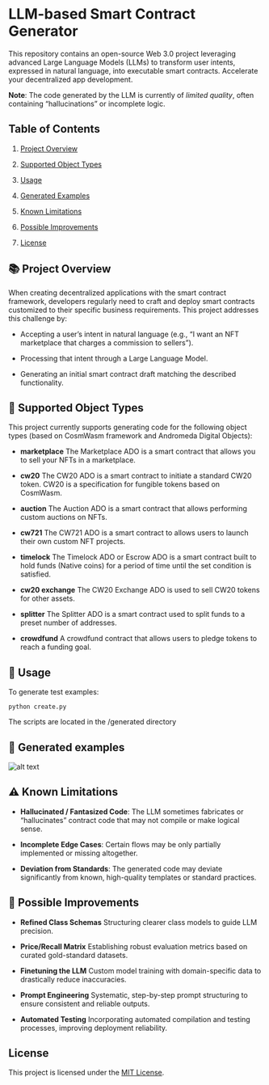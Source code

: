 LLM-based Smart Contract Generator
=======================

This repository contains an open-source Web 3.0 project leveraging advanced Large Language Models (LLMs) to transform user intents, expressed in natural language, into executable smart contracts. Accelerate your decentralized app development.

**Note**: The code generated by the LLM is currently of _limited quality_, often containing “hallucinations” or incomplete logic.

Table of Contents
-----------------

1.  [Project Overview](#-project-overview)
        
2.  [Supported Object Types](#-supported-object-types)
   
3.  [Usage](#-usage) 
    
5.  [Generated Examples](#-generated-examples)
    
6.  [Known Limitations](#%EF%B8%8F-known-limitations)
    
7.  [Possible Improvements](#-possible-improvements)
    
8.  [License](#license)
    

📚 Project Overview
----------------

When creating decentralized applications with the smart contract framework, developers regularly need to craft and deploy smart contracts customized to their specific business requirements. This project addresses this challenge by:

*   Accepting a user’s intent in natural language (e.g., “I want an NFT marketplace that charges a commission to sellers”).
    
*   Processing that intent through a Large Language Model.
    
*   Generating an initial smart contract draft matching the described functionality.
    
  

🧩 Supported Object Types
-------------------

This project currently supports generating code for the following object types (based on CosmWasm framework and Andromeda Digital Objects):

*   **marketplace** The Marketplace ADO is a smart contract that allows you to sell your NFTs in a marketplace. 
    
*   **cw20** The CW20 ADO is a smart contract to initiate a standard CW20 token. CW20 is a specification for fungible tokens based on CosmWasm. 
    
*   **auction** The Auction ADO is a smart contract that allows performing custom auctions on NFTs. 
    
*   **cw721** The CW721 ADO is a smart contract to allows users to launch their own custom NFT projects. 
    
*   **timelock** The Timelock ADO or Escrow ADO is a smart contract built to hold funds (Native coins) for a period of time until the set condition is satisfied. 
    
*   **cw20 exchange** The CW20 Exchange ADO is used to sell CW20 tokens for other assets.
  
*   **splitter** The Splitter ADO is a smart contract used to split funds to a preset number of addresses.  
  
*   **crowdfund** A crowdfund contract that allows users to pledge tokens to reach a funding goal.  


💾  Usage
-----

To generate test examples:

```console
python create.py
```

The scripts are located in the /generated directory

📸 Generated examples
-----

![alt text](http://88.198.17.207:1962/static/table.png)
        

⚠️ Known Limitations
-----------------

*   **Hallucinated / Fantasized Code**: The LLM sometimes fabricates or “hallucinates” contract code that may not compile or make logical sense.
    
*   **Incomplete Edge Cases**: Certain flows may be only partially implemented or missing altogether.
    
*   **Deviation from Standards**: The generated code may deviate significantly from known, high-quality templates or standard practices.
    

🚧 Possible Improvements
---------------------

*   **Refined Class Schemas** Structuring clearer class models to guide LLM precision.
    
*   **Price/Recall Matrix** Establishing robust evaluation metrics based on curated gold-standard datasets.
    
*   **Finetuning the LLM** Custom model training with domain-specific data to drastically reduce inaccuracies.
    
*   **Prompt Engineering** Systematic, step-by-step prompt structuring to ensure consistent and reliable outputs.
    
*   **Automated Testing** Incorporating automated compilation and testing processes, improving deployment reliability.
    

License
-------

This project is licensed under the [MIT License](LICENSE.md).
